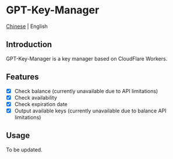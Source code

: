 # GPT-Key-Manager

[Chinese](./readme.md) | English

## Introduction

GPT-Key-Manager is a key manager based on CloudFlare Workers.

## Features

- [x] Check balance (currently unavailable due to API limitations)
- [x] Check availability
- [x] Check expiration date
- [x] Output available keys (currently unavailable due to balance API limitations)

## Usage

To be updated.